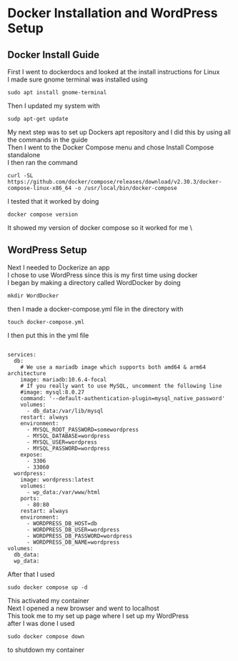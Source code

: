 # Docker Installation and WordPress Setup
## Docker Install Guide
First I went to dockerdocs and looked at the install instructions for Linux \
I made sure gnome terminal was installed using 
```
sudo apt install gnome-terminal
```
Then I updated my system with
```
sudp apt-get update
```
My next step was to set up Dockers apt repository and I did this by using all the commands in the guide \
Then I went to the Docker Compose menu and chose Install Compose standalone \
I then ran the command
```
curl -SL https://github.com/docker/compose/releases/download/v2.30.3/docker-compose-linux-x86_64 -o /usr/local/bin/docker-compose
```
I tested that it worked by doing  
```
docker compose version
```
It showed my version of docker compose so it worked for me \
## WordPress Setup
Next I needed to Dockerize an app \
I chose to use WordPress since this is my first time using docker \
I began by making a directory called WordDocker by doing
```
mkdir WordDocker
```
then I made a docker-compose.yml file in the directory with
```
touch docker-compose.yml 
```
I then put this in the yml file 
```

services:
  db:
    # We use a mariadb image which supports both amd64 & arm64 architecture
    image: mariadb:10.6.4-focal
    # If you really want to use MySQL, uncomment the following line
    #image: mysql:8.0.27
    command: '--default-authentication-plugin=mysql_native_password'
    volumes:
      - db_data:/var/lib/mysql
    restart: always
    environment:
      - MYSQL_ROOT_PASSWORD=somewordpress
      - MYSQL_DATABASE=wordpress
      - MYSQL_USER=wordpress
      - MYSQL_PASSWORD=wordpress
    expose:
      - 3306
      - 33060
  wordpress:
    image: wordpress:latest
    volumes:
      - wp_data:/var/www/html
    ports:
      - 80:80
    restart: always
    environment:
      - WORDPRESS_DB_HOST=db
      - WORDPRESS_DB_USER=wordpress
      - WORDPRESS_DB_PASSWORD=wordpress
      - WORDPRESS_DB_NAME=wordpress
volumes:
  db_data:
  wp_data:
```

After that I used
```
sudo docker compose up -d
```
This activated my container \
Next I opened a new browser and went to localhost \
This took me to my set up page where I set up my WordPress \
after I was done I used
```
sudo docker compose down 
```
to shutdown my container
